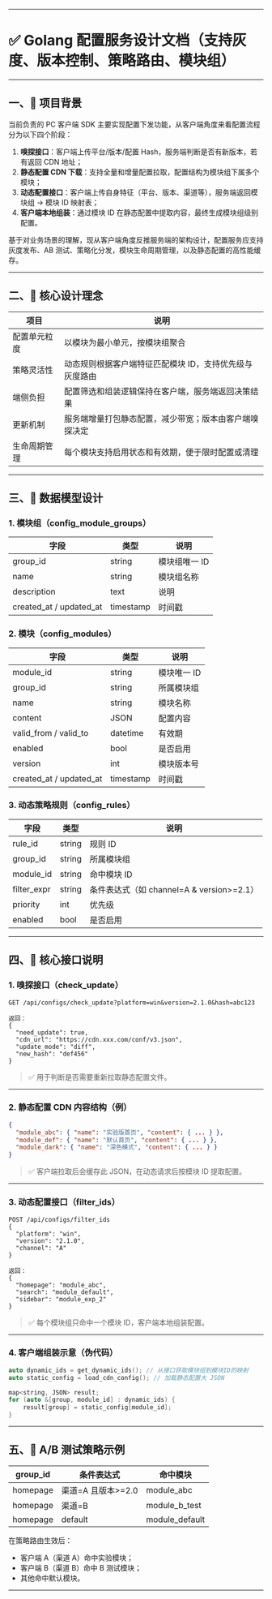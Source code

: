 
---

# ✅ Golang 配置服务设计文档（支持灰度、版本控制、策略路由、模块组）

---

## 一、📌 项目背景

当前负责的 PC 客户端 SDK 主要实现配置下发功能，从客户端角度来看配置流程分为以下四个阶段：

1. **嗅探接口**：客户端上传平台/版本/配置 Hash，服务端判断是否有新版本，若有返回 CDN 地址；
2. **静态配置 CDN 下载**：支持全量和增量配置拉取，配置结构为模块组下属多个模块；
3. **动态配置接口**：客户端上传自身特征（平台、版本、渠道等），服务端返回模块组 → 模块 ID 映射表；
4. **客户端本地组装**：通过模块 ID 在静态配置中提取内容，最终生成模块组级别配置。

基于对业务场景的理解，现从客户端角度反推服务端的架构设计，配置服务应支持灰度发布、AB 测试、策略化分发，模块生命周期管理，以及静态配置的高性能缓存。

---

## 二、🧠 核心设计理念

| 项目     | 说明                            |
| ------ | ----------------------------- |
| 配置单元粒度 | 以模块为最小单元，按模块组聚合               |
| 策略灵活性  | 动态规则根据客户端特征匹配模块 ID，支持优先级与灰度路由 |
| 端侧负担   | 配置筛选和组装逻辑保持在客户端，服务端返回决策结果     |
| 更新机制   | 服务端增量打包静态配置，减少带宽；版本由客户端嗅探决定   |
| 生命周期管理 | 每个模块支持启用状态和有效期，便于限时配置或清理      |

---

## 三、🧩 数据模型设计

### 1. 模块组（config\_module\_groups）

| 字段                        | 类型        | 说明       |
| ------------------------- | --------- | -------- |
| group\_id                 | string    | 模块组唯一 ID |
| name                      | string    | 模块组名称    |
| description               | text      | 说明       |
| created\_at / updated\_at | timestamp | 时间戳      |

### 2. 模块（config\_modules）

| 字段                        | 类型        | 说明      |
| ------------------------- | --------- | ------- |
| module\_id                | string    | 模块唯一 ID |
| group\_id                 | string    | 所属模块组   |
| name                      | string    | 模块名称    |
| content                   | JSON      | 配置内容    |
| valid\_from / valid\_to   | datetime  | 有效期     |
| enabled                   | bool      | 是否启用    |
| version                   | int       | 模块版本号   |
| created\_at / updated\_at | timestamp | 时间戳     |

### 3. 动态策略规则（config\_rules）

| 字段           | 类型     | 说明                                |
| ------------ | ------ | --------------------------------- |
| rule\_id     | string | 规则 ID                             |
| group\_id    | string | 所属模块组                             |
| module\_id   | string | 命中模块 ID                           |
| filter\_expr | string | 条件表达式（如 channel=A & version>=2.1） |
| priority     | int    | 优先级                               |
| enabled      | bool   | 是否启用                              |

---

## 四、📡 核心接口说明

### 1. 嗅探接口（check\_update）

```http
GET /api/configs/check_update?platform=win&version=2.1.0&hash=abc123

返回：
{
  "need_update": true,
  "cdn_url": "https://cdn.xxx.com/conf/v3.json",
  "update_mode": "diff",
  "new_hash": "def456"
}
```

> ✅ 用于判断是否需要重新拉取静态配置文件。

---

### 2. 静态配置 CDN 内容结构（例）

```json
{
  "module_abc": { "name": "实验版首页", "content": { ... } },
  "module_def": { "name": "默认首页", "content": { ... } },
  "module_dark": { "name": "深色模式", "content": { ... } }
}
```

> ✅ 客户端拉取后会缓存此 JSON，在动态请求后按模块 ID 提取配置。

---

### 3. 动态配置接口（filter\_ids）

```http
POST /api/configs/filter_ids
{
  "platform": "win",
  "version": "2.1.0",
  "channel": "A"
}

返回：
{
  "homepage": "module_abc",
  "search": "module_default",
  "sidebar": "module_exp_2"
}
```

> ✅ 每个模块组只命中一个模块 ID，客户端本地组装配置。

---

### 4. 客户端组装示意（伪代码）

```cpp
auto dynamic_ids = get_dynamic_ids(); // 从接口获取模块组到模块ID的映射
auto static_config = load_cdn_config(); // 加载静态配置大 JSON

map<string, JSON> result;
for (auto &[group, module_id] : dynamic_ids) {
    result[group] = static_config[module_id];
}
```

---

## 五、🧪 A/B 测试策略示例

| group\_id | 条件表达式         | 命中模块            |
| --------- | ------------- | --------------- |
| homepage  | 渠道=A 且版本>=2.0 | module\_abc     |
| homepage  | 渠道=B          | module\_b\_test |
| homepage  | default       | module\_default |

在策略路由生效后：

* 客户端 A（渠道 A）命中实验模块；
* 客户端 B（渠道 B）命中 B 测试模块；
* 其他命中默认模块。

---

